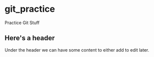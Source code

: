 # git_practice
Practice Git Stuff

## Here's a header

Under the header we can have some content to either add to edit later.